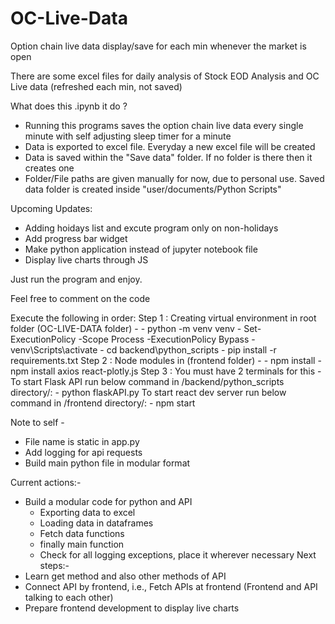 # OC-Live-Data
Option chain live data display/save for each min whenever the market is open

There are some excel files for daily analysis of Stock EOD Analysis and OC Live data (refreshed each min, not saved)

What does this .ipynb it do ?
- Running this programs saves the option chain live data every single minute with self adjusting sleep timer for a minute
- Data is exported to excel file. Everyday a new excel file will be created
- Data is saved within the "Save data" folder. If no folder is there then it creates one
- Folder/File paths are given manually for now, due to personal use. Saved data folder is created inside "user/documents/Python Scripts"


Upcoming Updates:
- Adding hoidays list and excute program only on non-holidays
- Add progress bar widget
- Make python application instead of jupyter notebook file
- Display live charts through JS


Just run the program and enjoy.

Feel free to comment on the code



Execute the following in order:
    Step 1 : Creating virtual environment in root folder (OC-LIVE-DATA folder) -
        - python -m venv venv
        - Set-ExecutionPolicy -Scope Process -ExecutionPolicy Bypass
        - venv\Scripts\activate
        - cd backend\python_scripts
        - pip install -r requirements.txt
    Step 2 : Node modules in (frontend folder) -
        - npm install
        - npm install axios react-plotly.js
    Step 3 : You must have 2 terminals for this -
        To start Flask API run below command in /backend/python_scripts directory/:
            - python flaskAPI.py 
        To start react dev server run below command in /frontend directory/:
            - npm start
    

Note to self -
- File name is static in app.py
- Add logging for api requests
- Build main python file in modular format

Current actions:-
- Build a modular code for python and API
    - Exporting data to excel
    - Loading data in dataframes
    - Fetch data functions
    - finally main function
    - Check for all logging exceptions, place it wherever necessary
Next steps:-
- Learn get method and also other methods of API
- Connect API by frontend, i.e., Fetch APIs at frontend (Frontend and API talking to each other)
- Prepare frontend development to display live charts
    

    

